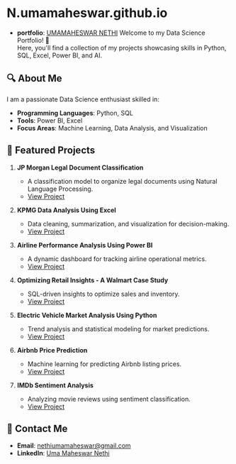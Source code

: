 # N.umamaheswar.github.io
- **portfolio**: [UMAMAHESWAR NETHI](https://numamaheswar.github.io/N.umamaheswar.github.io/)
Welcome to my Data Science Portfolio! 🚀  
Here, you'll find a collection of my projects showcasing skills in Python, SQL, Excel, Power BI, and AI.

## 🔍 About Me
I am a passionate Data Science enthusiast skilled in:  
- **Programming Languages**: Python, SQL  
- **Tools**: Power BI, Excel  
- **Focus Areas**: Machine Learning, Data Analysis, and Visualization  

## 📂 Featured Projects
1. **JP Morgan Legal Document Classification**  
   - A classification model to organize legal documents using Natural Language Processing.  
   - [View Project](Project1_JP_Morgan_Classification/README.md)

2. **KPMG Data Analysis Using Excel**  
   - Data cleaning, summarization, and visualization for decision-making.  
   - [View Project](Project2_KPMG_Data_Analysis/README.md)

3. **Airline Performance Analysis Using Power BI**  
   - A dynamic dashboard for tracking airline operational metrics.  
   - [View Project](Project3_Airline_Performance/README.md)
4. **Optimizing Retail Insights - A Walmart Case Study**  
   - SQL-driven insights to optimize sales and inventory.  
   - [View Project](Project4_Walmart_Insights/README.md)

5. **Electric Vehicle Market Analysis Using Python**  
   - Trend analysis and statistical modeling for market predictions.  
   - [View Project](Project5_EV_Market_Analysis/README.md)

6. **Airbnb Price Prediction**  
   - Machine learning for predicting Airbnb listing prices.  
   - [View Project](Project6_Airbnb_Price_Prediction/README.md)

7. **IMDb Sentiment Analysis**  
   - Analyzing movie reviews using sentiment classification.  
   - [View Project](Project7_IMDb_Sentiment_Analysis/README.md)

## 🌟 Contact Me
- **Email**: nethiumamaheswar@gmail.com  
- **LinkedIn**: [Uma Maheswar Nethi](https://www.linkedin.com/in/uma-maheswar-nethi-11b596195)

